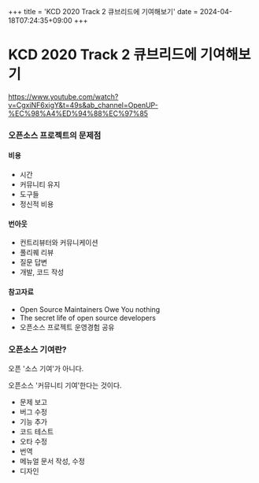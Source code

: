 +++
title = 'KCD 2020 Track 2 큐브리드에 기여해보기'
date = 2024-04-18T07:24:35+09:00
+++

# KCD 2020 Track 2 큐브리드에 기여해보기

https://www.youtube.com/watch?v=CgxiNF6xigY&t=49s&ab_channel=OpenUP-%EC%98%A4%ED%94%88%EC%97%85

### 오픈소스 프로젝트의 문제점

#### 비용

- 시간
- 커뮤니티 유지
- 도구들
- 정신적 비용

#### 번아웃

- 컨트리뷰터와 커뮤니케이션
- 풀리퀘 리뷰
- 질문 답변
- 개발, 코드 작성

#### 참고자료

- Open Source Maintainers Owe You nothing
- The secret life of open source developers
- 오픈소스 프로젝트 운영경험 공유

### 오픈소스 기여란?

오픈 '소스 기여'가 아니다.

오픈소스 '커뮤니티 기여'한다는 것이다.

- 문제 보고
- 버그 수정
- 기능 추가
- 코드 테스트
- 오타 수정
- 번역
- 메뉴얼 문서 작성, 수정
- 디자인